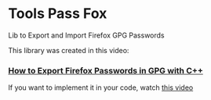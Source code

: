 # Tools Pass Fox
Lib to Export and Import Firefox GPG Passwords

This library was created in this video:
### [How to Export Firefox Passwords in GPG with C++](https://youtu.be/bdExgjQUi9U)
If you want to implement it in your code, watch [this video](https://youtu.be/bdExgjQUi9U)
